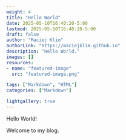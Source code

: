 ```yaml
---
weight: 4
title: "Hello World"
date: 2025-05-10T16:40:20-5:00
lastmod: 2025-05-10T16:40:20-5:00
draft: false
author: "Maciej Klim"
authorLink: "https://maciejklim.github.io"
description: "Hello World."
images: []
resources:
- name: "featured-image"
  src: "featured-image.png"

tags: ["Markdown", "HTML"]
categories: ["Markdown"]

lightgallery: true
---
```


Hello World! 
<!--more-->

Welcome to my blog.